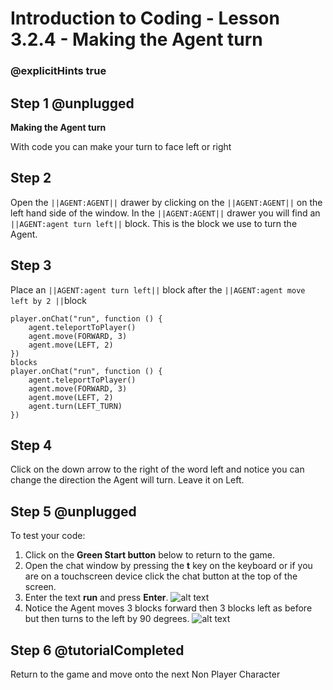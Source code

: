 # Introduction to Coding - Lesson 3.2.4 - Making the Agent turn

### @explicitHints true

## Step 1 @unplugged
**Making the Agent turn**

With code you can make your turn to face left or right

## Step 2
Open the ``||AGENT:AGENT||`` drawer by clicking on the ``||AGENT:AGENT||`` on the left hand side of the window. In the ``||AGENT:AGENT||`` drawer you will find an ``||AGENT:agent turn left||`` block. This is the block we use to turn the Agent.

## Step 3
Place an ``||AGENT:agent turn left||`` block after the ``||AGENT:agent move left by 2 ||``block

```template
player.onChat("run", function () {
    agent.teleportToPlayer()
    agent.move(FORWARD, 3)
	agent.move(LEFT, 2)
})
blocks
player.onChat("run", function () {
    agent.teleportToPlayer()
    agent.move(FORWARD, 3)
	agent.move(LEFT, 2)
	agent.turn(LEFT_TURN)
})
```

## Step 4
Click on the down arrow to the right of the word left and notice you can change the direction the Agent will turn. Leave it on Left.

## Step 5 @unplugged
To test your code:
1. Click on the **Green Start button** below to return to the game.
2. Open the chat window by pressing the **t** key on the keyboard or if you are on a touchscreen device click the chat button at the top of the screen.
3. Enter the text **run** and press **Enter**.
![alt text](https://introduction.codingcredentials.com/Lesson3/3.2.4/images/1.jpg?raw=true "Run")
4. Notice the Agent moves 3 blocks forward then 3 blocks left as before but then turns to the left by 90 degrees.
![alt text](https://introduction.codingcredentials.com/Lesson3/3.2.4/images/2.jpg?raw=true "Run")

## Step 6 @tutorialCompleted
Return to the game and move onto the next Non Player Character